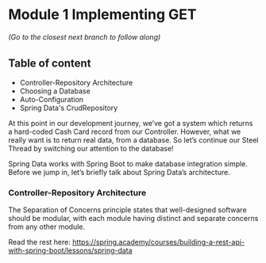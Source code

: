 # Module 1 Implementing GET
###### (Go to the closest next branch to follow along)
## Table of content
- Controller-Repository Architecture
- Choosing a Database
- Auto-Configuration
- Spring Data's CrudRepository

At this point in our development journey, we’ve got a system which returns a hard-coded Cash Card record from our Controller. However, what we really want is to return real data, from a database. So let’s continue our Steel Thread by switching our attention to the database!

Spring Data works with Spring Boot to make database integration simple. Before we jump in, let’s briefly talk about Spring Data’s architecture.

### Controller-Repository Architecture
The Separation of Concerns principle states that well-designed software should be modular, with each module having distinct and separate concerns from any other module.

Read the rest here:
https://spring.academy/courses/building-a-rest-api-with-spring-boot/lessons/spring-data